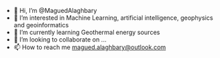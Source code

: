 - 👋 Hi, I’m @MaguedAlaghbary
- 👀 I’m interested in Machine Learning, artificial intelligence, geophysics and geoinformatics
- 🌱 I’m currently learning Geothermal energy sources
- 💞️ I’m looking to collaborate on ...
- 📫 How to reach me magued.alaghbary@outlook.com

<!---
MaguedAlaghbary/MaguedAlaghbary is a ✨ special ✨ repository because its `README.md` (this file) appears on your GitHub profile.
You can click the Preview link to take a look at your changes.
--->
